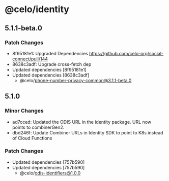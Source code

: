 # @celo/identity

## 5.1.1-beta.0

### Patch Changes

- 8f95181e1: Upgraded Dependencies https://github.com/celo-org/social-connect/pull/144
- 8638c3adf: Upgrade cross-fetch dep
- Updated dependencies [8f95181e1]
- Updated dependencies [8638c3adf]
  - @celo/phone-number-privacy-common@3.1.1-beta.0

## 5.1.0

### Minor Changes

- ad7cced: Updated the ODIS URL in the identity package. URL now points to combinerGen2.
- dbd246f: Update Combiner URLs in Identity SDK to point to K8s instead of Cloud Functions

### Patch Changes

- Updated dependencies [757b590]
- Updated dependencies [757b590]
  - @celo/odis-identifiers@1.0.0
